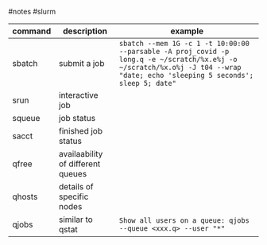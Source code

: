 #notes #slurm

| command | description                       | example                                                                                                                                                                      |
| ------- | --------------------------------- | ---------------------------------------------------------------------------------------------------------------------------------------------------------------------------- |
| sbatch  | submit a job                      | `sbatch --mem 1G -c 1 -t 10:00:00 --parsable -A proj_covid -p long.q -e ~/scratch/%x.e%j -o ~/scratch/%x.o%j -J t04 --wrap "date; echo 'sleeping 5 seconds'; sleep 5; date"` |
| srun    | interactive job                   |                                                                                                                                                                              |
| squeue  | job status                        |                                                                                                                                                                              |
| sacct   | finished job status               |                                                                                                                                                                              |
| qfree   | availaability of different queues |                                                                                                                                                                              |
| qhosts  | details of specific nodes         |                                                                                                                                                                              |
| qjobs   | similar to qstat                  | `Show all users on a queue: qjobs --queue <xxx.q> --user "*"`                                                                                                                |

